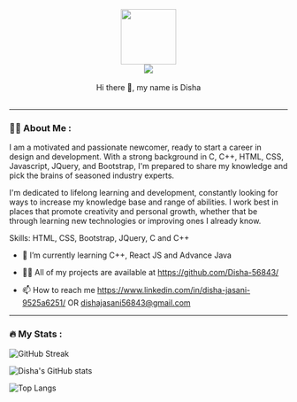 <div id="header" align="center">
  <img src="https://media.giphy.com/media/M9gbBd9nbDrOTu1Mqx/giphy.gif" width="100"/>
</div>

<div  align="center">
<img src="https://komarev.com/ghpvc/?username=Disha-56843&style=flat-square&color=blue"/>
</div> <br />

 <div  align="center">
 Hi there 👋, my name is Disha
 </div> <br />



---

### :woman_technologist: About Me :

I am a motivated and passionate newcomer, ready to start a career in design and development. With a strong background in C, C++, HTML, CSS, Javascript, JQuery, and Bootstrap, I'm prepared to share my knowledge and pick the brains of seasoned industry experts.

I'm dedicated to lifelong learning and development, constantly looking for ways to increase my knowledge base and range of abilities. I work best in places that promote creativity and personal growth, whether that be through learning new technologies or improving ones I already know.

Skills: HTML, CSS, Bootstrap, JQuery, C and C++ 

- 🌱 I’m currently learning C++, React JS and Advance Java

- 👨‍💻 All of my projects are available at https://github.com/Disha-56843/

- 📫 How to reach me https://www.linkedin.com/in/disha-jasani-9525a6251/ OR dishajasani56843@gmail.com
---
### :fire: My Stats :

![GitHub Streak](http://github-readme-streak-stats.herokuapp.com?user=Disha-56843&theme=dark&background=000000)

 ![Disha's GitHub stats](https://github-readme-stats.vercel.app/api?username=Disha-56843)

   ![Top Langs](https://github-readme-stats.vercel.app/api/top-langs/?username=Disha-56843)

<!--
**Disha-56843/Disha-56843** is a ✨ _special_ ✨ repository because its `README.md` (this file) appears on your GitHub profile.

Here are some ideas to get you started:

- 🔭 I’m currently working on ...
- 🌱 I’m currently learning ...
- 👯 I’m looking to collaborate on ...
- 🤔 I’m looking for help with ...
- 💬 Ask me about ...
- 📫 How to reach me: ...
- 😄 Pronouns: ...
- ⚡ Fun fact: ...
-->
